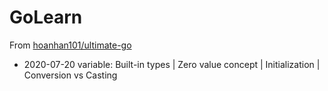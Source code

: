 # GoLearn
From [hoanhan101/ultimate-go](https://github.com/hoanhan101/ultimate-go)

+ 2020-07-20 variable: Built-in types | Zero value concept | Initialization | Conversion vs Casting
